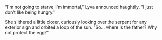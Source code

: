 "I'm not going to starve, I'm immortal," Lyva announced haughtily, "I just don't like being hungry."    

She slithered a little closer, curiously looking over the serpent for any exterior sign and orbited a loop of the sun. "So... where is the father? Why not protect the egg?"